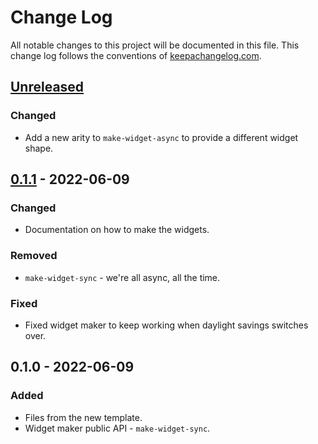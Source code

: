 # Change Log
All notable changes to this project will be documented in this file. This change log follows the conventions of [keepachangelog.com](http://keepachangelog.com/).

## [Unreleased]
### Changed
- Add a new arity to `make-widget-async` to provide a different widget shape.

## [0.1.1] - 2022-06-09
### Changed
- Documentation on how to make the widgets.

### Removed
- `make-widget-sync` - we're all async, all the time.

### Fixed
- Fixed widget maker to keep working when daylight savings switches over.

## 0.1.0 - 2022-06-09
### Added
- Files from the new template.
- Widget maker public API - `make-widget-sync`.

[Unreleased]: https://github.com/your-name/dojo-todo-api/compare/0.1.1...HEAD
[0.1.1]: https://github.com/your-name/dojo-todo-api/compare/0.1.0...0.1.1
